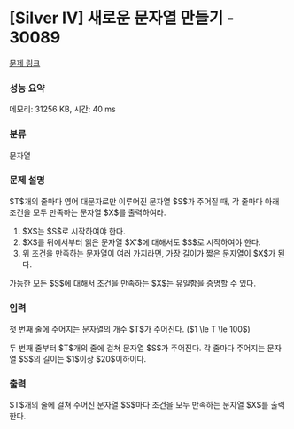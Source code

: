 # [Silver IV] 새로운 문자열 만들기 - 30089 

[문제 링크](https://www.acmicpc.net/problem/30089) 

### 성능 요약

메모리: 31256 KB, 시간: 40 ms

### 분류

문자열

### 문제 설명

<p>$T$개의 줄마다 영어 대문자로만 이루어진 문자열 $S$가 주어질 때, 각 줄마다 아래 조건을 모두 만족하는 문자열 $X$를 출력하여라.</p>

<ol>
	<li>$X$는 $S$로 시작하여야 한다.</li>
	<li>$X$를 뒤에서부터 읽은 문자열 $X'$에 대해서도 $S$로 시작하여야 한다.</li>
	<li>위 조건을 만족하는 문자열이 여러 가지라면, 가장 길이가 짧은 문자열이 $X$가 된다.</li>
</ol>

<p>가능한 모든 $S$에 대해서 조건을 만족하는 $X$는 유일함을 증명할 수 있다.</p>

### 입력 

 <p>첫 번째 줄에 주어지는 문자열의 개수 $T$가 주어진다. ($1 \le T \le 100$)</p>

<p>두 번째 줄부터 $T$개의 줄에 걸쳐 문자열 $S$가 주어진다. 각 줄마다 주어지는 문자열 $S$의 길이는 $1$이상 $20$이하이다.</p>

### 출력 

 <p>$T$개의 줄에 걸쳐 주어진 문자열 $S$마다 조건을 모두 만족하는 문자열 $X$를 출력한다.</p>

